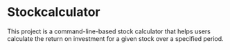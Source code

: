 # Stockcalculator
This project is a command-line-based stock calculator that helps users calculate the return on investment for a given stock over a specified period.

